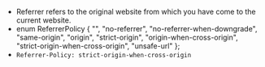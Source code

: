 - Referrer refers to the original website from which you have
come to the current website.
- enum ReferrerPolicy {
"",
"no-referrer",
"no-referrer-when-downgrade",
"same-origin",
"origin",
"strict-origin",
"origin-when-cross-origin",
"strict-origin-when-cross-origin",
"unsafe-url"
};
- `Referrer-Policy: strict-origin-when-cross-origin`
